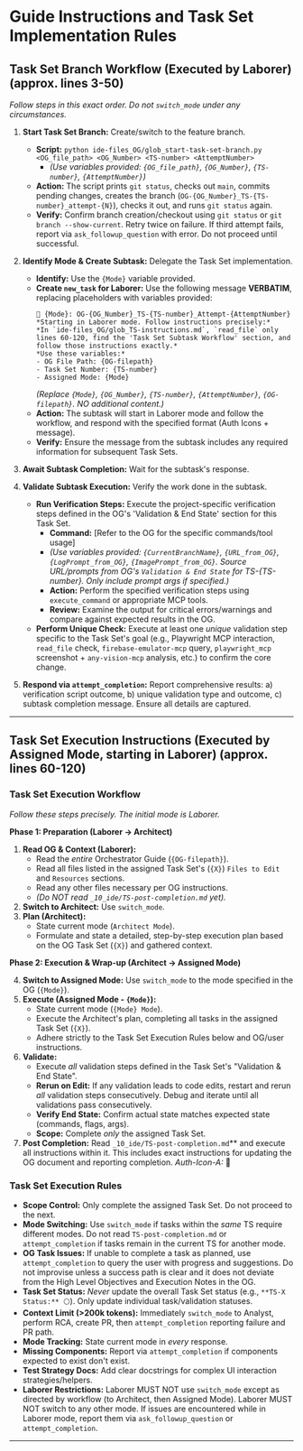 # Guide Instructions and Task Set Implementation Rules



## Task Set Branch Workflow (Executed by Laborer) (approx. lines 3-50)

*Follow steps in this exact order. Do not `switch_mode` under any circumstances.*

1.  **Start Task Set Branch:** Create/switch to the feature branch.
    *   **Script:** `python ide-files_OG/glob_start-task-set-branch.py <OG_file_path> <OG_Number> <TS-number> <AttemptNumber>`
        *   *(Use variables provided: `{OG_file_path}`, `{OG_Number}`, `{TS-number}`, `{AttemptNumber}`)*
    *   **Action:** The script prints `git status`, checks out `main`, commits pending changes, creates the branch (`OG-{OG_Number}_TS-{TS-number}_attempt-{N}`), checks it out, and runs `git status` again.
    *   **Verify:** Confirm branch creation/checkout using `git status` or `git branch --show-current`. Retry twice on failure. If third attempt fails, report via `ask_followup_question` with error. Do not proceed until successful.

2.  **Identify Mode & Create Subtask:** Delegate the Task Set implementation.
    *   **Identify:** Use the `{Mode}` variable provided.
    *   **Create `new_task` for Laborer:** Use the following message **VERBATIM**, replacing placeholders with variables provided:
        ```
        🌿 {Mode}: OG-{OG_Number}_TS-{TS-number}_Attempt-{AttemptNumber}
        *Starting in Laborer mode. Follow instructions precisely:*
        *In `ide-files_OG/glob_TS-instructions.md`, `read_file` only lines 60-120, find the 'Task Set Subtask Workflow' section, and follow those instructions exactly.*
        *Use these variables:*
        - OG File Path: {OG-filepath}
        - Task Set Number: {TS-number}
        - Assigned Mode: {Mode}
        ```
        *(Replace `{Mode}`, `{OG_Number}`, `{TS-number}`, `{AttemptNumber}`, `{OG-filepath}`. NO additional content.)*
    *   **Action:** The subtask will start in Laborer mode and follow the workflow, and respond with the specified format (Auth Icons + message).
    *   **Verify:** Ensure the message from the subtask includes any required information for subsequent Task Sets.

3.  **Await Subtask Completion:** Wait for the subtask's response.

4.  **Validate Subtask Execution:** Verify the work done in the subtask.
    *   **Run Verification Steps:** Execute the project-specific verification steps defined in the OG's 'Validation & End State' section for this Task Set.
        *   **Command:** [Refer to the OG for the specific commands/tool usage]
        *   *(Use variables provided: `{CurrentBranchName}`, `{URL_from_OG}`, `{LogPrompt_from_OG}`, `{ImagePrompt_from_OG}`. Source URL/prompts from OG's `Validation & End State` for TS-{TS-number}. Only include prompt args if specified.)*
        *   **Action:** Perform the specified verification steps using `execute_command` or appropriate MCP tools.
        *   **Review:** Examine the output for critical errors/warnings and compare against expected results in the OG.
    *   **Perform Unique Check:** Execute at least one *unique* validation step specific to the Task Set's goal (e.g., Playwright MCP interaction, `read_file` check, `firebase-emulator-mcp` query, `playwright_mcp` screenshot + `any-vision-mcp` analysis, etc.) to confirm the core change.

5.  **Respond via `attempt_completion`:** Report comprehensive results: a) verification script outcome, b) unique validation type and outcome, c) subtask completion message. Ensure all details are captured.
-- -- --


























## Task Set Execution Instructions (Executed by Assigned Mode, starting in Laborer) (approx. lines 60-120)

### Task Set Execution Workflow
*Follow these steps precisely. The initial mode is Laborer.*

**Phase 1: Preparation (Laborer -> Architect)**

1.  **Read OG & Context (Laborer):**
    *   Read the *entire* Orchestrator Guide (`{OG-filepath}`).
    *   Read all files listed in the assigned Task Set's (`{X}`) `Files to Edit` and `Resources` sections.
    *   Read any other files necessary per OG instructions.
    *   *(Do NOT read `_10_ide/TS-post-completion.md` yet).*
2.  **Switch to Architect:** Use `switch_mode`.
3.  **Plan (Architect):**
    *   State current mode (`Architect Mode`).
    *   Formulate and state a detailed, step-by-step execution plan based on the OG Task Set (`{X}`) and gathered context.

**Phase 2: Execution & Wrap-up (Architect -> Assigned Mode)**

4.  **Switch to Assigned Mode:** Use `switch_mode` to the mode specified in the OG (`{Mode}`).
5.  **Execute (Assigned Mode - `{Mode}`):**
    *   State current mode (`{Mode} Mode`).
    *   Execute the Architect's plan, completing all tasks in the assigned Task Set (`{X}`). 
    *   Adhere strictly to the Task Set Execution Rules below and OG/user instructions.
6.  **Validate:**
    *   Execute *all* validation steps defined in the Task Set's "Validation & End State".
    *   **Rerun on Edit:** If any validation leads to code edits, restart and rerun *all* validation steps consecutively. Debug and iterate until all validations pass consecutively.
    *   **Verify End State:** Confirm actual state matches expected state (commands, flags, args).
    *   **Scope:** Complete *only* the assigned Task Set.
7.  **Post Completion:** Read `_10_ide/TS-post-completion.md`** and execute all instructions within it. This includes exact instructions for updating the OG document and reporting completion.  *Auth-Icon-A:* 🦘


### Task Set Execution Rules

*   **Scope Control:** Only complete the assigned Task Set. Do not proceed to the next.
*   **Mode Switching:** Use `switch_mode` if tasks within the *same* TS require different modes. Do not read `TS-post-completion.md` or `attempt_completion` if tasks remain in the current TS for another mode.
*   **OG Task Issues:** If unable to complete a task as planned, use `attempt_completion` to query the user with progress and suggestions. Do not improvise unless a success path is clear and it does not deviate from the High Level Objectives and Execution Notes in the OG.
*   **Task Set Status:** *Never* update the overall Task Set status (e.g., `**TS-X Status:** ⚪`). Only update individual task/validation statuses.
*   **Context Limit (>200k tokens):** Immediately `switch_mode` to Analyst, perform RCA, create PR, then `attempt_completion` reporting failure and PR path.
*   **Mode Tracking:** State current mode in *every* response.
*   **Missing Components:** Report via `attempt_completion` if components expected to exist don't exist.
*   **Test Strategy Docs:** Add clear docstrings for complex UI interaction strategies/helpers.
*   **Laborer Restrictions:** Laborer MUST NOT use `switch_mode` except as directed by workflow (to Architect, then Assigned Mode). Laborer MUST NOT switch to any other mode. If issues are encountered while in Laborer mode, report them via `ask_followup_question` or `attempt_completion`. 
-- -- --
